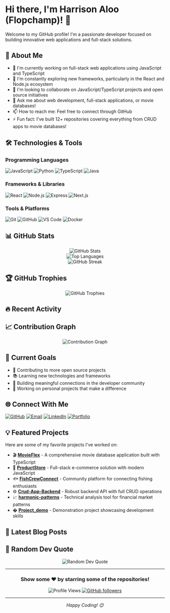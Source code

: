 # Hi there, I'm Harrison Aloo (Flopchamp)! 👋

Welcome to my GitHub profile! I'm a passionate developer focused on building innovative web applications and full-stack solutions.

## 🚀 About Me

- 🔭 I'm currently working on full-stack web applications using JavaScript and TypeScript
- 🌱 I'm constantly exploring new frameworks, particularly in the React and Node.js ecosystem
- 👯 I'm looking to collaborate on JavaScript/TypeScript projects and open source initiatives
- 💬 Ask me about web development, full-stack applications, or movie databases!
- 📫 How to reach me: Feel free to connect through GitHub
- ⚡ Fun fact: I've built 12+ repositories covering everything from CRUD apps to movie databases!

## 🛠️ Technologies & Tools

### Programming Languages
![JavaScript](https://img.shields.io/badge/-JavaScript-F7DF1E?style=flat-square&logo=javascript&logoColor=black)
![Python](https://img.shields.io/badge/-Python-3776AB?style=flat-square&logo=python&logoColor=white)
![TypeScript](https://img.shields.io/badge/-TypeScript-3178C6?style=flat-square&logo=typescript&logoColor=white)
![Java](https://img.shields.io/badge/-Java-007396?style=flat-square&logo=java&logoColor=white)

### Frameworks & Libraries
![React](https://img.shields.io/badge/-React-61DAFB?style=flat-square&logo=react&logoColor=black)
![Node.js](https://img.shields.io/badge/-Node.js-339933?style=flat-square&logo=node.js&logoColor=white)
![Express](https://img.shields.io/badge/-Express-000000?style=flat-square&logo=express&logoColor=white)
![Next.js](https://img.shields.io/badge/-Next.js-000000?style=flat-square&logo=next.js&logoColor=white)

### Tools & Platforms
![Git](https://img.shields.io/badge/-Git-F05032?style=flat-square&logo=git&logoColor=white)
![GitHub](https://img.shields.io/badge/-GitHub-181717?style=flat-square&logo=github&logoColor=white)
![VS Code](https://img.shields.io/badge/-VS%20Code-007ACC?style=flat-square&logo=visual-studio-code&logoColor=white)
![Docker](https://img.shields.io/badge/-Docker-2496ED?style=flat-square&logo=docker&logoColor=white)

## 📊 GitHub Stats

<div align="center">
  <img src="https://github-readme-stats.vercel.app/api?username=Flopchamp&show_icons=true&theme=tokyonight&hide_border=true&count_private=true" alt="GitHub Stats" />
</div>

<div align="center">
  <img src="https://github-readme-stats.vercel.app/api/top-langs/?username=Flopchamp&layout=compact&theme=tokyonight&hide_border=true" alt="Top Languages" />
</div>

<div align="center">
  <img src="https://github-readme-streak-stats.herokuapp.com/?user=Flopchamp&theme=tokyonight&hide_border=true" alt="GitHub Streak" />
</div>

## 🏆 GitHub Trophies

<div align="center">
  <img src="https://github-profile-trophy.vercel.app/?username=Flopchamp&theme=tokyonight&no-frame=true&no-bg=true&margin-w=4" alt="GitHub Trophies" />
</div>

## 🔥 Recent Activity

<!--RECENT_ACTIVITY:start-->
<!-- This section will be automatically updated by GitHub Actions -->
<!--RECENT_ACTIVITY:end-->

## 📈 Contribution Graph

<div align="center">
  <img src="https://github-readme-activity-graph.vercel.app/graph?username=Flopchamp&theme=tokyo-night&hide_border=true" alt="Contribution Graph" />
</div>

## 🎯 Current Goals

- 🌟 Contributing to more open source projects
- 📚 Learning new technologies and frameworks
- 🤝 Building meaningful connections in the developer community
- 💼 Working on personal projects that make a difference

## 🌐 Connect With Me

[![GitHub](https://img.shields.io/badge/-GitHub-181717?style=flat-square&logo=github&logoColor=white)](https://github.com/Flopchamp)
[![Email](https://img.shields.io/badge/-Email-D14836?style=flat-square&logo=gmail&logoColor=white)](mailto:harrison.aloo@example.com)
[![LinkedIn](https://img.shields.io/badge/-LinkedIn-0077B5?style=flat-square&logo=linkedin&logoColor=white)](https://linkedin.com/in/harrison-aloo)
[![Portfolio](https://img.shields.io/badge/-Portfolio-000000?style=flat-square&logo=vercel&logoColor=white)](https://harrison-aloo-portfolio.com)

## 💡 Featured Projects

Here are some of my favorite projects I've worked on:

- 🎬 **[MovieFlex](https://github.com/Flopchamp/MovieFlex)** - A comprehensive movie database application built with TypeScript
- 🛒 **[ProductStore](https://github.com/Flopchamp/ProductStore)** - Full-stack e-commerce solution with modern JavaScript
- 🐟 **[FishCrewConnect](https://github.com/Flopchamp/FishCrewConnect)** - Community platform for connecting fishing enthusiasts
- ⚙️ **[Crud-App-Backend](https://github.com/Flopchamp/Crud-App-Backend)** - Robust backend API with full CRUD operations
- 📈 **[harmonic-patterns](https://github.com/Flopchamp/harmonic-patterns)** - Technical analysis tool for financial market patterns
- � **[Project_demo](https://github.com/Flopchamp/Project_demo)** - Demonstration project showcasing development skills

## 📝 Latest Blog Posts

<!-- BLOG-POST-LIST:START -->
<!-- This section can be automatically updated with your latest blog posts -->
<!-- BLOG-POST-LIST:END -->

## 🎨 Random Dev Quote

<div align="center">
  <img src="https://quotes-github-readme.vercel.app/api?type=horizontal&theme=tokyonight" alt="Random Dev Quote" />
</div>

---

<div align="center">
  
### Show some ❤️ by starring some of the repositories!

</div>

<div align="center">
  
![Profile Views](https://komarev.com/ghpvc/?username=Flopchamp&color=brightgreen&style=flat-square)
[![GitHub followers](https://img.shields.io/github/followers/Flopchamp?label=Follow&style=social)](https://github.com/Flopchamp/?tab=follow)

</div>

---

<div align="center">
  <i>Happy Coding! 😊</i>
</div>
